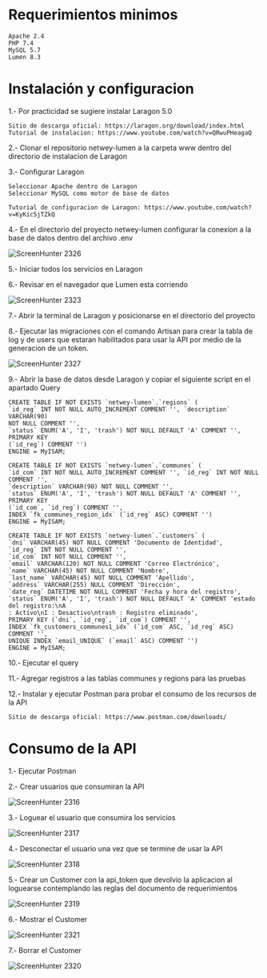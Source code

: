 # Requerimientos minimos

    Apache 2.4
    PHP 7.4
    MySQL 5.7
    Lumen 8.3

# Instalación y configuracion

1.- Por practicidad se sugiere instalar Laragon 5.0

    Sitio de descarga oficial: https://laragon.org/download/index.html
    Tutorial de instalacion: https://www.youtube.com/watch?v=QRwuPHeagaQ

2.- Clonar el repositorio netwey-lumen a la carpeta www dentro del directorio de instalacion de Laragon

3.- Configurar Laragon
    
    Seleccionar Apache dentro de Laragon
    Seleccionar MySQL como motor de base de datos
    
    Tutorial de configuracion de Laragon: https://www.youtube.com/watch?v=KyKic5jTZkQ

4.- En el directorio del proyecto netwey-lumen configurar la conexion a la base de datos dentro del archivo .env

![ScreenHunter 2326](https://user-images.githubusercontent.com/11873645/148319357-52d8bedf-eb36-4895-a50b-61bc98ae572b.png)

5.- Iniciar todos los servicios en Laragon

6.- Revisar en el navegador que Lumen esta corriendo

![ScreenHunter 2323](https://user-images.githubusercontent.com/11873645/148319426-5f768f5f-66c6-46f3-a388-677e04a7f1bc.png)

7.- Abrir la terminal de Laragon y posicionarse en el directorio del proyecto

8.- Ejecutar las migraciones con el comando Artisan para crear la tabla de log y de users que estaran habilitados para usar la API por medio de la generacion de un token.

![ScreenHunter 2327](https://user-images.githubusercontent.com/11873645/148319577-ed8660be-c88a-45c1-bf1d-7f4b01a244af.png)

9.- Abrir la base de datos desde Laragon y copiar el siguiente script en el apartado Query

    CREATE TABLE IF NOT EXISTS `netwey-lumen`.`regions` (
    `id_reg` INT NOT NULL AUTO_INCREMENT COMMENT '', `description` VARCHAR(90)
    NOT NULL COMMENT '',
    `status` ENUM('A', 'I', 'trash') NOT NULL DEFAULT 'A' COMMENT '', PRIMARY KEY
    (`id_reg`) COMMENT '')
    ENGINE = MyISAM;

    CREATE TABLE IF NOT EXISTS `netwey-lumen`.`communes` (
    `id_com` INT NOT NULL AUTO_INCREMENT COMMENT '', `id_reg` INT NOT NULL
    COMMENT '',
    `description` VARCHAR(90) NOT NULL COMMENT '',
    `status` ENUM('A', 'I', 'trash') NOT NULL DEFAULT 'A' COMMENT '', PRIMARY KEY
    (`id_com`, `id_reg`) COMMENT '',
    INDEX `fk_communes_region_idx` (`id_reg` ASC) COMMENT '')
    ENGINE = MyISAM; 

    CREATE TABLE IF NOT EXISTS `netwey-lumen`.`customers` (
    `dni` VARCHAR(45) NOT NULL COMMENT 'Documento de Identidad',
    `id_reg` INT NOT NULL COMMENT '',
    `id_com` INT NOT NULL COMMENT '',
    `email` VARCHAR(120) NOT NULL COMMENT 'Correo Electrónico',
    `name` VARCHAR(45) NOT NULL COMMENT 'Nombre',
    `last_name` VARCHAR(45) NOT NULL COMMENT 'Apellido',
    `address` VARCHAR(255) NULL COMMENT 'Dirección',
    `date_reg` DATETIME NOT NULL COMMENT 'Fecha y hora del registro',
    `status` ENUM('A', 'I', 'trash') NOT NULL DEFAULT 'A' COMMENT 'estado del registro:\nA
    : Activo\nI : Desactivo\ntrash : Registro eliminado',
    PRIMARY KEY (`dni`, `id_reg`, `id_com`) COMMENT '',
    INDEX `fk_customers_communes1_idx` (`id_com` ASC, `id_reg` ASC) COMMENT '',
    UNIQUE INDEX `email_UNIQUE` (`email` ASC) COMMENT '')
    ENGINE = MyISAM; 

10.- Ejecutar el query

11.- Agregar registros a las tablas communes y regions para las pruebas

12.- Instalar y ejecutar Postman para probar el consumo de los recursos de la API

    Sitio de descarga oficial: https://www.postman.com/downloads/

# Consumo de la API

1.- Ejecutar Postman

2.- Crear usuarios que consumiran la API

![ScreenHunter 2316](https://user-images.githubusercontent.com/11873645/148294947-f8bacfd2-f6e4-47e9-ad99-2402ca3f479f.png)

3.- Loguear el usuario que consumira los servicios

![ScreenHunter 2317](https://user-images.githubusercontent.com/11873645/148294952-7b1e7357-491e-4307-8fc5-bc60d8268b9c.png)

4.- Desconectar el usuario una vez que se termine de usar la API

![ScreenHunter 2318](https://user-images.githubusercontent.com/11873645/148294954-436aa3b1-8ab1-4a34-a4b5-35834ca75e92.png)

5.- Crear un Customer con la api_token que devolvio la aplicacion al loguearse contemplando las reglas del documento de requerimientos

![ScreenHunter 2319](https://user-images.githubusercontent.com/11873645/148294955-a8ea8a07-7ce6-43a8-ac32-1bae8671ea56.png)

6.- Mostrar el Customer

![ScreenHunter 2321](https://user-images.githubusercontent.com/11873645/148294960-ceb0e32b-4d7f-437f-9952-954436e235e9.png)


7.- Borrar el Customer

![ScreenHunter 2320](https://user-images.githubusercontent.com/11873645/148294958-6b65e3b6-1ef3-4a3c-948f-3dbc968da36e.png)


